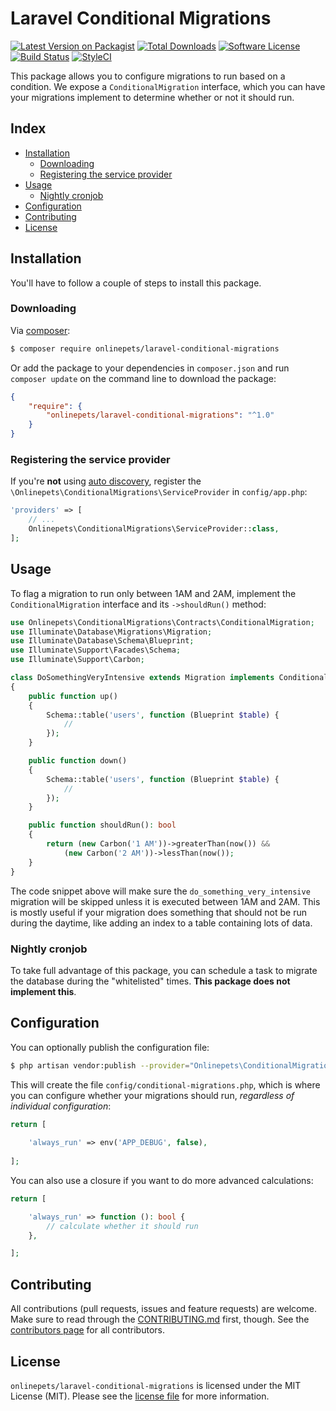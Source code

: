 # Laravel Conditional Migrations

[![Latest Version on Packagist][ico-version]][link-packagist]
[![Total Downloads][ico-downloads]][link-downloads]
[![Software License][ico-license]](LICENSE.md)
[![Build Status][ico-travis]][link-travis]
[![StyleCI][ico-styleci]][link-styleci]

This package allows you to configure migrations to run based on a condition. We
expose a `ConditionalMigration` interface, which you can have your migrations
implement to determine whether or not it should run.

## Index
- [Installation](#installation)
  - [Downloading](#downloading)
  - [Registering the service provider](#registering-the-service-provider)
- [Usage](#usage)
  - [Nightly cronjob](#nightly-cronjob)
- [Configuration](#configuration)
- [Contributing](#contributing)
- [License](#license)

## Installation
You'll have to follow a couple of steps to install this package.

### Downloading
Via [composer](http://getcomposer.org):

```bash
$ composer require onlinepets/laravel-conditional-migrations
```

Or add the package to your dependencies in `composer.json` and run
`composer update` on the command line to download the package:

```json
{
    "require": {
        "onlinepets/laravel-conditional-migrations": "^1.0"
    }
}
```


### Registering the service provider
If you're **not** using [auto discovery](https://medium.com/@taylorotwell/package-auto-discovery-in-laravel-5-5-ea9e3ab20518),
register the `\Onlinepets\ConditionalMigrations\ServiceProvider` in `config/app.php`:

```php
'providers' => [
    // ...
    Onlinepets\ConditionalMigrations\ServiceProvider::class,
];
```

## Usage
To flag a migration to run only between 1AM and 2AM, implement the `ConditionalMigration`
interface and its `->shouldRun()` method:

```php
use Onlinepets\ConditionalMigrations\Contracts\ConditionalMigration;
use Illuminate\Database\Migrations\Migration;
use Illuminate\Database\Schema\Blueprint;
use Illuminate\Support\Facades\Schema;
use Illuminate\Support\Carbon;

class DoSomethingVeryIntensive extends Migration implements ConditionalMigration
{
    public function up()
    {
        Schema::table('users', function (Blueprint $table) {
            //
        });
    }

    public function down()
    {
        Schema::table('users', function (Blueprint $table) {
            //
        });
    }

    public function shouldRun(): bool
    {
        return (new Carbon('1 AM'))->greaterThan(now()) &&
            (new Carbon('2 AM'))->lessThan(now());
    }
}
```

The code snippet above will make sure the `do_something_very_intensive` migration
will be skipped unless it is executed between 1AM and 2AM. This is mostly useful
if your migration does something that should not be run during the daytime, like
adding an index to a table containing lots of data.

### Nightly cronjob
To take full advantage of this package, you can schedule a task to migrate the
database during the "whitelisted" times. **This package does not implement this**.

## Configuration
You can optionally publish the configuration file:

```bash
$ php artisan vendor:publish --provider="Onlinepets\ConditionalMigrations\ServiceProvider"
```

This will create the file `config/conditional-migrations.php`, which is where you can
configure whether your migrations should run, _regardless of individual configuration_:

```php
return [
    
    'always_run' => env('APP_DEBUG', false),
    
];
``` 

You can also use a closure if you want to do more advanced calculations:

```php
return [

    'always_run' => function (): bool {
        // calculate whether it should run
    },

];
```

## Contributing
All contributions (pull requests, issues and feature requests) are
welcome. Make sure to read through the [CONTRIBUTING.md](CONTRIBUTING.md) first,
though. See the [contributors page](../../graphs/contributors) for all contributors.

## License
`onlinepets/laravel-conditional-migrations` is licensed under the MIT License (MIT). Please
see the [license file](LICENSE.md) for more information.

[ico-version]: https://img.shields.io/packagist/v/onlinepets/laravel-conditional-migrations.svg?style=flat-square
[ico-license]: https://img.shields.io/badge/license-MIT-green.svg?style=flat-square
[ico-downloads]: https://img.shields.io/packagist/dt/onlinepets/laravel-conditional-migrations.svg?style=flat-square
[ico-travis]: https://img.shields.io/travis/USER/REPO.svg

[ico-styleci]: https://styleci.io/repos/:styleci/shield

[link-packagist]: https://packagist.org/packages/onlinepets/laravel-conditional-migrations
[link-downloads]: https://packagist.org/packages/onlinepets/laravel-conditional-migrations
[link-travis]: https://travis-ci.org/onlinepets/laravel-conditional-migrations
[link-styleci]: https://styleci.io/repos/:styleci
